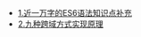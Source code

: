 - [1.近一万字的ES6语法知识点补充](https://mp.weixin.qq.com/s/m0HBzkTzmCfJfqHcY1OsGg)
- [2.九种跨域方式实现原理](https://mp.weixin.qq.com/s/y8yCb36Z8wmszOqo4FEAmg)
